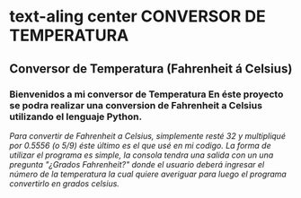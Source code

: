 # text-aling center CONVERSOR DE TEMPERATURA 

## **Conversor de Temperatura (Fahrenheit á Celsius)**

### Bienvenidos a mi conversor de Temperatura En éste proyecto se podra realizar una conversion de Fahrenheit a Celsius utilizando el lenguaje Python. 

_Para convertir de Fahrenheit a Celsius, simplemente resté 32 y multipliqué por 0.5556 (o 5/9) éste último es el que usé en mi codigo. 
La forma de utilizar el programa es simple, la consola tendra una salida con un una pregunta "¿Grados Fahrenheit?" donde el usuario deberá ingresar el número de la temperatura la cual quiere averiguar para luego el programa convertirlo en grados celsius._
